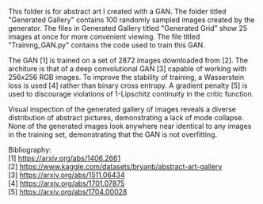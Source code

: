This folder is for abstract art I created with a GAN.  The folder titled "Generated Gallery" contains 100 randomly sampled images created by the generator.  The files in Generated Gallery titled "Generated Grid" show 25 images at once for more convenient viewing.  The file titled "Training_GAN.py" contains the code used to train this GAN.

The GAN [1] is trained on a set of 2872 images downloaded from [2].  The architure is that of a deep convolutional GAN [3] capable of working with 256x256 RGB images.  To improve the stability of training, a Wasserstein loss is used [4] rather than binary cross entropy.  A gradient penalty [5] is used to discourage violations of 1-Lipschitz continuity in the critic function.

Visual inspection of the generated gallery of images reveals a diverse distribution of abstract pictures, demonstrating a lack of mode collapse.  None of the generated images look anywhere near identical to any images in the training set, demonstrating that the GAN is not overfitting.

Bibliography:  
[1] https://arxiv.org/abs/1406.2661  
[2] https://www.kaggle.com/datasets/bryanb/abstract-art-gallery  
[3] https://arxiv.org/abs/1511.06434  
[4] https://arxiv.org/abs/1701.07875  
[5] https://arxiv.org/abs/1704.00028

